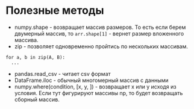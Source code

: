 # Полезные методы

* numpy.shape - возвращает массив размеров. То есть если берем двумерный массив, то ```arr.shape[1]``` - вернет размер вложенного массива.
* zip - позволяет одновременно пройтись по нескольких массивам.
```
for a, b in zip(A, B):
  ...
```
* pandas.read_csv - читает csv формат
* DataFrame.iloc - обычный многомерный массив с данными
* numpy.where(condition, [x, y, ]) - возвращает x или y исходя из условия. Если тут фигурируют массивы np, то будет возвращать сборный массив.
